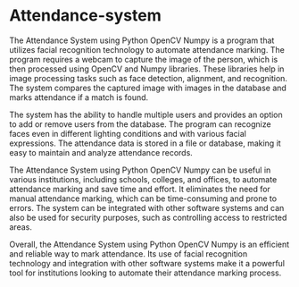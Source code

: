 # Attendance-system


The Attendance System using Python OpenCV Numpy is a program that utilizes facial recognition technology to automate attendance marking. The program requires a webcam to capture the image of the person, which is then processed using OpenCV and Numpy libraries. These libraries help in image processing tasks such as face detection, alignment, and recognition. The system compares the captured image with images in the database and marks attendance if a match is found.

The system has the ability to handle multiple users and provides an option to add or remove users from the database. The program can recognize faces even in different lighting conditions and with various facial expressions. The attendance data is stored in a file or database, making it easy to maintain and analyze attendance records.

The Attendance System using Python OpenCV Numpy can be useful in various institutions, including schools, colleges, and offices, to automate attendance marking and save time and effort. It eliminates the need for manual attendance marking, which can be time-consuming and prone to errors. The system can be integrated with other software systems and can also be used for security purposes, such as controlling access to restricted areas.

Overall, the Attendance System using Python OpenCV Numpy is an efficient and reliable way to mark attendance. Its use of facial recognition technology and integration with other software systems make it a powerful tool for institutions looking to automate their attendance marking process.




